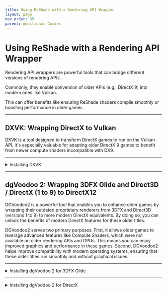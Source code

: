 ```yaml
---
title: Using ReShade with a Rendering API Wrapper
layout: page
nav_order: 95
parent: Additional Guides
---
```


# Using ReShade with a Rendering API Wrapper

Rendering API wrappers are powerful tools that can bridge different versions of rendering APIs. 

Commonly, they enable conversion of older APIs (e.g., DirectX 9) into modern ones like Vulkan. 

This can offer benefits like ensuring ReShade shaders compile smoothly or boosting performance in older games.

---

## DXVK: Wrapping DirectX to Vulkan

DXVK is a tool designed to transform DirectX games to run on the Vulkan API. It's especially valuable for adapting older DirectX 9 games to benefit from newer compute shaders incompatible with DX9.

---

<details markdown="block" class="details-tree">
<summary>Installing DXVK</summary>

---

## **Step 1:** Download DXVK

Acquire the latest DXVK version from [their GitHub releases](https://github.com/doitsujin/dxvk/releases).

---

## **Step 2:** Find your game's directory

Utilize our guide on [how to locate your game's executable](https://guides.martysmods.com/docs/additional-guides/finding-your-game-executable-and-directory/) if assistance is required.

---

## **Step 3:** Find your game's architecture and API

Refer to [PCGamingWiki](https://pcgamingwiki.com/) to find your game's rendering API and architecture.

  ![Game's API](../images/using-reshade-with-a-rendering-api-wrapper/pcgamingwiki_game_api.png)

  ![Game's Architecture](../images/using-reshade-with-a-rendering-api-wrapper/pcgamingwiki_game_api_bit_arch.png)

---

## **Step 4:** Extract DXVK's files

Unzip the DXVK archive (e.g., `dxvk-2.2.tar.gz`) using a tool like [7zip](https://www.7-zip.org/).

Within the archive, you'll spot two directories: `x64` and `x32`.

![DXVK Archive](../images/using-reshade-with-a-rendering-api-wrapper/dxvk_7zip_arch.png)

Ensure to navigate into the appropriate architecture folder based on the details that you've collected from PCGamingWiki in the previous step.

---

## **Step 5:** Choose the relevant DXVK DLL file for your game's rendering API

Inside the chosen architecture directory, you'll find multiple files. These correspond to different rendering APIs:

 * dxgi.dll - DX11/DX12

 * d3d11.dll - DX11

 * d3d10core.dll - DX10

 * d3d9.dll - DX9

---

## **Step 6:** Transfer the DLL to your game's root directory

Ensure the chosen DLL is in the same location as the game's executable.

![Transfer DLL](../images/using-reshade-with-a-rendering-api-wrapper/dxvk_install_drag.png)

---

## **Step 7:** Reinstall ReShade and test

Install ReShade for your game using the Vulkan API and give it a test run. 

If ReShade doesn't display after Vulkan installation, you might have selected an incorrect application or used the wrong architecture/DLL.

</details>

---

## dgVoodoo 2: Wrapping 3DFX Glide and Direct3D / DirectX (1 to 9) to DirectX12

DGVoodoo2 is a powerful tool that enables you to enhance older games by wrapping their outdated proprietary renderers from 3DFX and Direct3D (versions 1 to 9) to more modern DirectX equivalents. By doing so, you can unlock the benefits of modern DirectX features for these older titles.

DGVoodoo2 serves two primary purposes. First, it allows older games to leverage advanced features like Compute Shaders, which were not available on older rendering APIs and GPUs. This means you can enjoy improved graphics and performance in these games. Second, DGVoodoo2 helps improve compatibility with modern operating systems, ensuring that these older titles run smoothly and without graphical issues.

---

<details markdown="block" class="details-tree">
<summary>Installing dgVoodoo 2 for 3DFX Glide</summary>

---

## **Step 1:** Download dgVoodoo2

Acquire the latest version of dgVoodoo2 from [dege's website](http://dege.freeweb.hu/dgVoodoo2/dgVoodoo2/). At the time of writing this guide, the latest version is 2.83.1.

---

## **Step 2:** Extract the downloaded files

Extract the files to a location where you can easily find them later. Ensure that you have write permissions for the chosen directory. It is recommended to extract the files to either the "Documents" folder or the "Desktop". As long as you have write permissions for the directory, any location will suffice.

---

## **Step 3:** Locate your game directory

For this example, I'll be using the old Ubisoft game, POD (Planet of Death), which uses the Glide renderer. The instructions are similar for DirectX, but there might be some differences. If you're unsure where your game directory is located, please see our guide on [how to locate your game's executable](https://guides.martysmods.com/docs/additional-guides/finding-your-game-executable-and-directory/) for assistance!

---

## **Step 4:** Locate the game directory within dgVoodoo2

Now that we have our directory and files extracted, it's time to install dgVoodoo2. To prevent issues, we recommend running the tool as Administrator, as we may need to write to folders that require elevated permissions. After opening dgVoodoo2, you'll be greeted with its main window.

![Main Window, General tab](../images/using-reshade-with-a-rendering-api-wrapper/dgvoodoo2_main_window.png)

To start installing dgVoodoo2 for your desired game, click on the "Add" button, and then navigate to the game's directory as located before.

![Find Directory Dialogue](../images/using-reshade-with-a-rendering-api-wrapper/dgvoodoo2_directory_dialogue.png)

Now that it's done, we can start configuring it. It is not fully installed yet, but we'll leave that for the end.

---

## **Step 5:** Configure the game

To configure dgVoodoo2 for the game, click on the tab that says "Glide". Most of the options are self-explanatory, but it's worth going through some of them and explaining.

![All of the options and buttons on the tab](../images/using-reshade-with-a-rendering-api-wrapper/dgvoodoo2_glide_tab.png)

* The first option worth noting is the 3Dfx card option. This tells the game which "GPU" you have, specifying the GPU functions and specs that dgVoodoo2 will simulate. Most games work on default settings, but some may require specific models.

* The second option is the Onboard RAM, which defines how much RAM your "GPU" has. Most games work with 8MB, but if you want to improve graphics on some games, they may require 16MB.

* In the texturing section, most settings can be left as-is. However, if you feel the need to change them, you can adjust the Memory Size and Texturing options. These are useful for defining the Memory Size each mapping unit has and how many of them. Note that only Voodoo3 and onward had variants with different TMUs, so if you plan on using Voodoo2, this isn't required.

* In the Miscellaneous section, you can enable or disable the "3Dfx Watermark" checkbox to show or hide the watermark in the games. This is purely aesthetic.

After configuring all the settings, all that remains is copying the DLL files and running the game.

---

## **Step 6:** Finishing dgVoodoo2 installation

After completing the configuration, it's time to finish the dgVoodoo2 installation. Open two Explorer windows: one for the game directory and another for the dgVoodoo2 directory. In the dgVoodoo2 directory, navigate to the 3dfx folder, select x86, and drag and drop the 3 DLL files to the game directory. Then, run the game, and it should be installed.

That covers the installation process for dgVoodoo2 glide.
![Final Stretch](../images/using-reshade-with-a-rendering-api-wrapper/dgvoodoo2_dlls.png)

</details>

---


<details markdown="block" class="details-tree">
<summary>Installing dgVoodoo 2 for DirectX</summary>

---

## **Step 1:** Download dgVoodoo2

Acquire the latest version of dgVoodoo2 from [dege's website](http://dege.freeweb.hu/dgVoodoo2/dgVoodoo2/). At the time of writing this guide, the latest version is 2.83.1.

---

## **Step 2:** Extract the downloaded files

Extract the files to a location where you can easily find them later. Ensure that you have write permissions for the chosen directory. It is recommended to extract the files to either the "Documents" folder or the "Desktop". As long as you have write permissions for the directory, any location will suffice.

---

## **Step 3:** Locate your game directory

For this example, I'll be using the game TrackMania Sunrise, which is an old DirectX 8-9 game. If you're unsure where your game directory is located, please see our guide on [how to locate your game's executable](https://guides.martysmods.com/docs/additional-guides/finding-your-game-executable-and-directory/) for assistance!

---

## **Step 4:** Locate the game directory within dgVoodoo2

Now that we have our directory and files extracted, it's time to install dgVoodoo2. To prevent issues, we recommend running the tool as Administrator, as we may need to write to folders that require elevated permissions. After opening dgVoodoo2, you'll be greeted with its main window.

![Main Window, General tab](../images/using-reshade-with-a-rendering-api-wrapper/dgvoodoo2_main_window.png)

To start installing dgVoodoo2 for your desired game, click on the "Add" button, and then navigate to the game's directory as located before.

![Find Directory Dialogue](../images/using-reshade-with-a-rendering-api-wrapper/dgvoodoo2_directory_dialogue.png)

Now that it's done, we can start configuring it. It is not fully installed yet, but we'll leave that for the end.

---

## **Step 5:** Configure the game

To configure dgVoodoo2 for the game, click on the tab that says "DirectX". Most of the options are self-explanatory, but it's worth going through some of them and explaining.

![All of the options and buttons on the tab](../images/using-reshade-with-a-rendering-api-wrapper/dgvoodoo2_dx_tab.png)

* The Videocard option is the card that dgVoodoo2 will be emulating. Some games require specific brands for features, but most of the time, the dgVoodoo 3D Virtual accelerated card will work just fine. Set it to the maximum VRAM you have available.

* In the Miscellaneous section, make sure to disable the checkbox with "dgVoodoo watermark". This will remove the watermark on the lower-right of the screen.

After configuring all the settings, all that remains is copying the DLL files and running the game.

---

## **Step 6:** Finishing the dgVoodoo2 installation

After completing the configuration, it's time to finish the dgVoodoo2 installation. Open two Explorer windows: one for the game directory and another for the dgVoodoo2 directory. In the dgVoodoo2 directory, navigate to the MS folder. Take note of which DLLs to move on a game-to-game basis:

* If it's a Direct3D (1 to 7) game, the DLLs are: D3DImm.dll and DDraw.dll.

* If it's a DirectX 8 game, the DLL is: D3D8.dll.

* If it's a DirectX 9 game, the DLL is: D3D9.dll.

If you are unsure about which DLL to use, check the [PCGamingWiki](https://pcgamingwiki.com/) page for the game to determine its architecture and DirectX version.

That covers the installation process for dgVoodoo2 for DirectX.
![Final Stretch](../images/using-reshade-with-a-rendering-api-wrapper/dgvoodoo2_dx_dlls.png)

</details>

